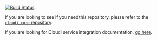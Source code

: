 [![Build Status](https://secure.travis-ci.org/CloudI/cloudi_service_db_cassandra.png?branch=master)](http://travis-ci.org/CloudI/cloudi_service_db_cassandra)

If you are looking to see if you need this repository, please refer to the [`cloudi_core` repository](https://github.com/CloudI/cloudi_core#about).

If you are looking for CloudI service integration documentation, [go here](https://github.com/CloudI/CloudI#integration).

